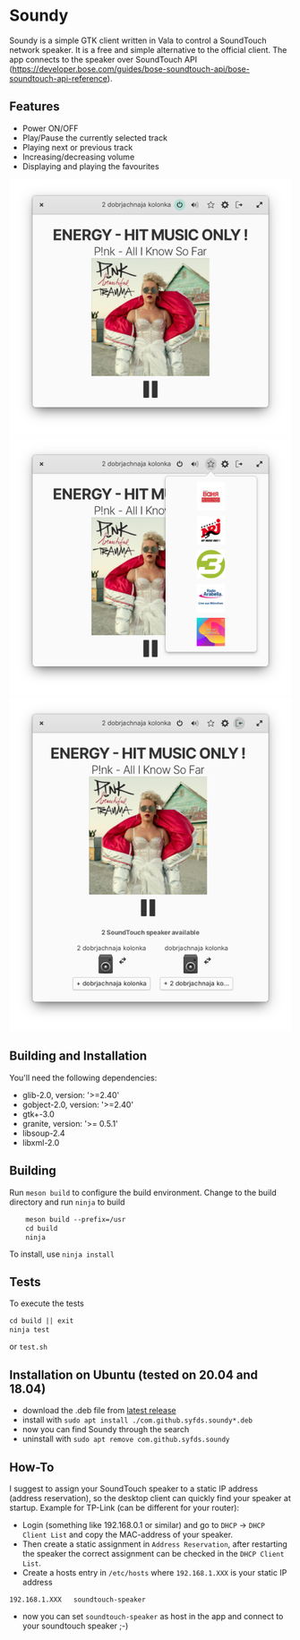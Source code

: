 # Soundy
Soundy is a simple GTK client written in Vala to control a SoundTouch network speaker. It is a free and simple alternative to the official client. The
app connects to the speaker over SoundTouch API (https://developer.bose.com/guides/bose-soundtouch-api/bose-soundtouch-api-reference).

## Features
* Power ON/OFF
* Play/Pause the currently selected track
* Playing next or previous track
* Increasing/decreasing volume
* Displaying and playing the favourites

![Soundy Screenshot](https://github.com/syfds/soundy/blob/master/data/screenshot/screenshot-1.png)
![Soundy Screenshot](https://github.com/syfds/soundy/blob/master/data/screenshot/screenshot-2.png)
![Soundy Screenshot](https://github.com/syfds/soundy/blob/master/data/screenshot/screenshot-3.png)

## Building and Installation
You'll need the following dependencies:

* glib-2.0, version: '>=2.40'
* gobject-2.0, version: '>=2.40'
* gtk+-3.0
* granite, version: '>= 0.5.1'
* libsoup-2.4
* libxml-2.0

## Building

Run `meson build` to configure the build environment. Change to the build directory and run `ninja` to build
```
    meson build --prefix=/usr
    cd build
    ninja
```

To install, use `ninja install`

## Tests

To execute the tests
```
cd build || exit
ninja test
```

or `test.sh`

## Installation on Ubuntu (tested on 20.04 and 18.04)

* download the .deb file from [latest release](https://github.com/syfds/soundy/releases)
* install with `sudo apt install ./com.github.syfds.soundy*.deb`
* now you can find Soundy through the search
* uninstall with `sudo apt remove com.github.syfds.soundy`

## How-To

I suggest to assign your SoundTouch speaker to a static IP address (address reservation), so the desktop client can quickly find your speaker at
startup. Example for TP-Link (can be different for your router):
* Login (something like 192.168.0.1 or similar) and go to `DHCP` -> `DHCP Client List` and copy the MAC-address of your speaker.
* Then create a static assignment in `Address Reservation`, after restarting the speaker the correct assignment can be checked in the `DHCP Client List`.
* Create a hosts entry in `/etc/hosts` where `192.168.1.XXX` is your static IP address
```
192.168.1.XXX   soundtouch-speaker
```
* now you can set `soundtouch-speaker` as host in the app and connect to your soundtouch speaker ;-)
